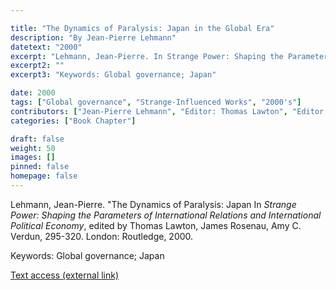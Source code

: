 ```yaml
---

title: "The Dynamics of Paralysis: Japan in the Global Era"
description: "By Jean-Pierre Lehmann"
datetext: "2000"
excerpt: "Lehmann, Jean-Pierre. In Strange Power: Shaping the Parameters of International Relations and International Political Economy, edited by Thomas Lawton, James Rosenau, Amy C. Verdun, 295-320. London: Routledge, 2000."
excerpt2: ""
excerpt3: "Keywords: Global governance; Japan"

date: 2000
tags: ["Global governance", "Strange-Influenced Works", "2000's"]
contributors: ["Jean-Pierre Lehmann", "Editor: Thomas Lawton", "Editor: James Rosenau", "Editor: Amy C. Verdun"]
categories: ["Book Chapter"]

draft: false
weight: 50
images: []
pinned: false
homepage: false
---
```


Lehmann, Jean-Pierre. "The Dynamics of Paralysis: Japan In *Strange Power: Shaping the Parameters of International Relations and International Political Economy*, edited by Thomas Lawton, James Rosenau, Amy C. Verdun, 295-320. London: Routledge, 2000.

Keywords: Global governance; Japan

[Text access (external link)](https://www.worldcat.org/title/1022846081)

